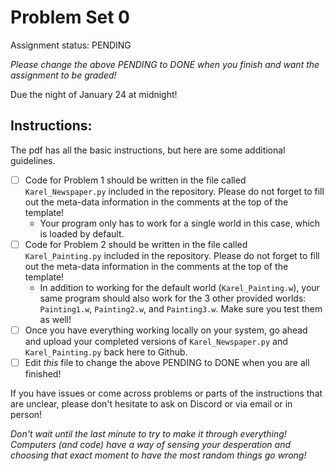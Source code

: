 # Problem Set 0

Assignment status: PENDING

_Please change the above PENDING to DONE when you finish and want the assignment to be graded!_

Due the night of January 24 at midnight!

## Instructions:
The pdf has all the basic instructions, but here are some additional guidelines.
- [ ] Code for Problem 1 should be written in the file called `Karel_Newspaper.py` included in the repository. Please do not forget to fill out the meta-data information in the comments at the top of the template!
	- Your program only has to work for a single world in this case, which is loaded by default.
- [ ] Code for Problem 2 should be written in the file called `Karel_Painting.py` included in the repository. Please do not forget to fill out the meta-data information in the comments at the top of the template!
	- In addition to working for the default world (`Karel_Painting.w`), your same program should also work for the 3 other provided worlds: `Painting1.w`, `Painting2.w`, and `Painting3.w`. Make sure you test them as well!
- [ ] Once you have everything working locally on your system, go ahead and upload your completed versions of `Karel_Newspaper.py` and `Karel_Painting.py` back here to Github.
- [ ] Edit _this_ file to change the above PENDING to DONE when you are all finished!

If you have issues or come across problems or parts of the instructions that are unclear, please don't hesitate to ask on Discord or via email or in person!

_Don't wait until the last minute to try to make it through everything! Computers (and code) have a way of sensing your desperation and choosing that exact moment to have the most random things go wrong!_
